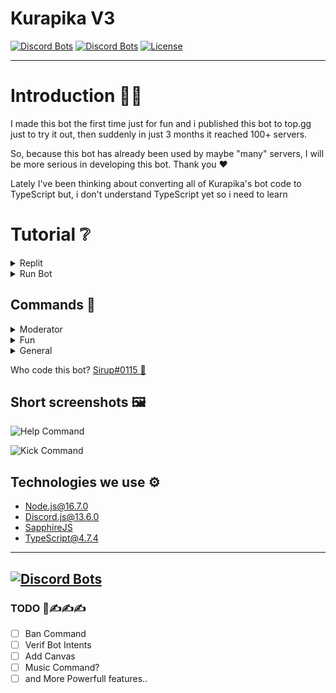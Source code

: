 # Kurapika V3

[![Discord Bots](https://top.gg/api/widget/status/707651800072716360.svg)](https://top.gg/bot/707651800072716360)
[![Discord Bots](https://top.gg/api/widget/upvotes/707651800072716360.svg)](https://top.gg/bot/707651800072716360)
[![License](https://img.shields.io/github/license/Syrup/kurapika-update2?style=for-the-badge)](https://github.com/Syrup/kurapika-update2/blob/main/LICENSE)

---

# Introduction 👨‍💻
I made this bot the first time just for fun and i published this bot to top.gg just to try it out, then suddenly in just 3 months it reached 100+ servers.

So, because this bot has already been used by maybe "many" servers, I will be more serious in developing this bot. Thank you ♥

Lately I've been thinking about converting all of Kurapika's bot code to TypeScript but, i don't understand TypeScript yet so i need to learn 

# Tutorial ❔

<details>
  <summary>Replit</summary>

Want to clone this repo to [Replit](https://replit.com/)?

Replit can't use canvas on nodejs version 16 requires some special files

Check how to make it work

1. go to [folders](/folders)
2. then copy all the files that are in the [folders](/folders) into your replit with no folders, only files
3. delete .replit and change `replit` to `.replit`
4. change `ru.nix` to `run.nix`
5. change `b.nix` to `build.nix`
6. delete replit.nix if available and change `r.nix` to `replit.nix`
- Files:
  - [b.nix](/folders/b.nix)
  - [ru.nix](/folders/ru.nix)
  - [r.nix](/folders/r.nix)
  - [replit](/folders/replit)
</details>

<details>
  <summary>Run Bot</summary>
	
	Edit `.env` and run `yarn build` and then run `yarn start`
</details>

## Commands 🤖
<details>
  <summary>Moderator</summary>
  <ul>
    <li>Kick</li>
    <li>Timeout</li>
  </ul>
</details>

<details>
  <summary>Fun</summary>
  <ul>
    <li>Jisho</li>
    <li>Urban</li>
  </ul>
</details>

<details>
  <summary>General</summary>
  <ul>
    <li>Ping</li>
    <li>Screenshot</li>
    <li>Help</li>
  </ul>
</details>

Who code this bot? [Sirup#0115 👷](https://discord.com/users/681843628317868049)

## Short screenshots 🖼️
![Help Command](https://cdn.mioun.repl.co/new_help.png)

![Kick Command](https://cdn.mioun.repl.co/kick.png)

## Technologies we use ⚙️
- [Node.js@16.7.0](http://nodejs.org/)
- [Discord.js@13.6.0](https://github.com/discordjs/discord.js)
- [SapphireJS](https://github.com/sapphiredev/framework)
- [TypeScript@4.7.4](https://github.com/microsoft/typescript)

---
[![Discord Bots](https://top.gg/api/widget/707651800072716360.svg)](https://top.gg/bot/707651800072716360)
---

### TODO 📝✍️✍️✍️
- [ ] Ban Command
- [ ] Verif Bot Intents
- [ ] Add Canvas
- [ ] Music Command?
- [ ] and More Powerfull features..
